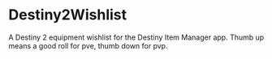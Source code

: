# Destiny2Wishlist
A Destiny 2 equipment wishlist for the Destiny Item Manager app. Thumb up means a good roll for pve, thumb down for pvp.
